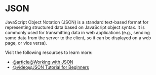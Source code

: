 # JSON

JavaScript Object Notation (JSON) is a standard text-based format for representing structured data based on JavaScript object syntax. It is commonly used for transmitting data in web applications (e.g., sending some data from the server to the client, so it can be displayed on a web page, or vice versa).

Visit the following resources to learn more:

- [@article@Working with JSON](https://developer.mozilla.org/en-US/docs/Learn/JavaScript/Objects/JSON)
- [@video@JSON Tutorial for Beginners](https://www.youtube.com/watch?v=iiADhChRriM)
